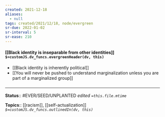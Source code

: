 ```yaml
---
created: 2021-12-18 
aliases:
  - null
tags: created/2021/12/18, node/evergreen
sr-due: 2022-01-02
sr-interval: 5
sr-ease: 210
---
```


#### [[Black identity is inseparable from other identities]] `$=customJS.dv_funcs.evergreenHeader(dv, this)`

- [[Black identity is inherently political]]
- [[You will never be pushed to understand marginalization unless you are part of a marginalized group]] 

### <hr class="footnote"/>

**Status**:: #EVER/SEED/UNPLANTED
*edited `=this.file.mtime`*

**Topics**:: [[racism]], [[self-actualization]]
*`$=customJS.dv_funcs.outlinedIn(dv, this)`*
